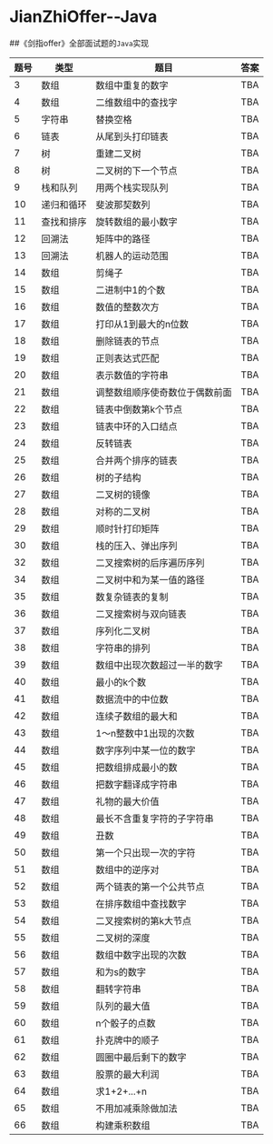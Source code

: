 # JianZhiOffer--Java


##《剑指offer》全部面试题的`Java`实现


|题号|类型|题目|答案|
|---|---|---|---|
|3|数组|数组中重复的数字|TBA|
|4|数组|二维数组中的查找字|TBA|
|5|字符串|替换空格|TBA|
|6|链表|从尾到头打印链表|TBA|
|7|树|重建二叉树|TBA|
|8|树|二叉树的下一个节点|TBA|
|9|栈和队列|用两个栈实现队列|TBA|
|10|递归和循环|斐波那契数列|TBA|
|11|查找和排序|旋转数组的最小数字|TBA|
|12|回溯法|矩阵中的路径|TBA|
|13|回溯法|机器人的运动范围|TBA|
|14|数组|剪绳子|TBA|
|15|数组|二进制中1的个数|TBA|
|16|数组|数值的整数次方|TBA|
|17|数组|打印从1到最大的n位数|TBA|
|18|数组|删除链表的节点|TBA|
|19|数组|正则表达式匹配|TBA|
|20|数组|表示数值的字符串|TBA|
|21|数组|调整数组顺序使奇数位于偶数前面|TBA|
|22|数组|链表中倒数第k个节点|TBA|
|23|数组|链表中环的入口结点|TBA|
|24|数组|反转链表|TBA|
|25|数组|合并两个排序的链表|TBA|
|26|数组|树的子结构|TBA|
|27|数组|二叉树的镜像|TBA|
|28|数组|对称的二叉树|TBA|
|29|数组|顺时针打印矩阵|TBA|
|30|数组|栈的压入、弹出序列|TBA|
|32|数组|二叉搜索树的后序遍历序列|TBA|
|34|数组|二叉树中和为某一值的路径|TBA|
|35|数组|数复杂链表的复制|TBA|
|36|数组|二叉搜索树与双向链表|TBA|
|37|数组|序列化二叉树|TBA|
|38|数组|字符串的排列|TBA|
|39|数组|数组中出现次数超过一半的数字|TBA|
|40|数组|最小的k个数|TBA|
|41|数组|数据流中的中位数|TBA|
|42|数组|连续子数组的最大和|TBA|
|43|数组|1～n整数中1出现的次数|TBA|
|44|数组|数字序列中某一位的数字|TBA|
|45|数组|把数组排成最小的数|TBA|
|46|数组|把数字翻译成字符串|TBA|
|47|数组|礼物的最大价值|TBA|
|48|数组|最长不含重复字符的子字符串|TBA|
|49|数组|丑数|TBA|
|50|数组|第一个只出现一次的字符|TBA|
|51|数组|数组中的逆序对|TBA|
|52|数组|两个链表的第一个公共节点|TBA|
|53|数组|在排序数组中查找数字|TBA|
|54|数组|二叉搜索树的第k大节点|TBA|
|55|数组|二叉树的深度|TBA|
|56|数组|数组中数字出现的次数|TBA|
|57|数组|和为s的数字|TBA|
|58|数组|翻转字符串|TBA|
|59|数组|队列的最大值|TBA|
|60|数组|n个骰子的点数|TBA|
|61|数组|扑克牌中的顺子|TBA|
|62|数组|圆圈中最后剩下的数字|TBA|
|63|数组|股票的最大利润|TBA|
|64|数组|求1+2+...+n|TBA|
|65|数组|不用加减乘除做加法|TBA|
|66|数组|构建乘积数组|TBA|
